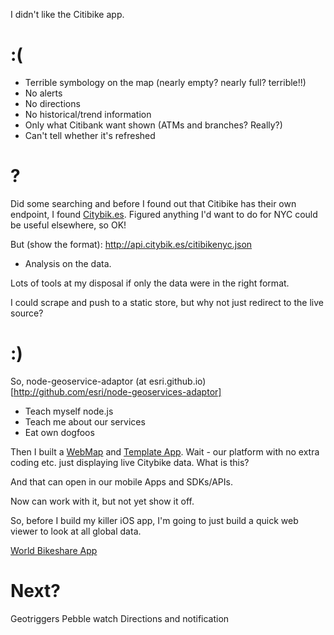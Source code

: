 I didn't like the Citibike app.

# :(
* Terrible symbology on the map (nearly empty? nearly full? terrible!!)
* No alerts
* No directions
* No historical/trend information
* Only what Citibank want shown (ATMs and branches? Really?)
* Can't tell whether it's refreshed


# ?
Did some searching and before I found out that Citibike has their own endpoint, I found
[Citybik.es](http://citybik.es). Figured anything I'd want to do for NYC could be useful elsewhere, so OK!

But (show the format): http://api.citybik.es/citibikenyc.json

+ Analysis on the data.

Lots of tools at my disposal if only the data were in the right format.

I could scrape and push to a static store, but why not just redirect to the live source?

# :)
So, node-geoservice-adaptor (at esri.github.io) [http://github.com/esri/node-geoservices-adaptor]

* Teach myself node.js
* Teach me about our services
* Eat own dogfoos

Then I built a [WebMap](http://geeknixta.maps.arcgis.com/home/webmap/viewer.html?webmap=960e5f0425b34765a957036e9cd38bb5) and [Template App](http://geeknixta.maps.arcgis.com/apps/OnePane/basicviewer/index.html?appid=adaf2757b3d346a09647d28574df22bd).
Wait - our platform with no extra coding etc. just displaying live Citybike data. What is this?

And that can open in our mobile Apps and SDKs/APIs.

Now can work with it, but not yet show it off.

So, before I build my killer iOS app, I'm going to just build a quick web viewer to look
at all global data.

[World Bikeshare App](http://geonode.stg.geeknixta.com/webmaps/world-bikeshares/index.html)

# Next?
Geotriggers
Pebble watch
Directions and notification
